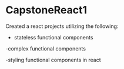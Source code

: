 # CapstoneReact1

Created a react projects utilizing the following:

- stateless functional components

-complex functional components

-styling functional components in react
